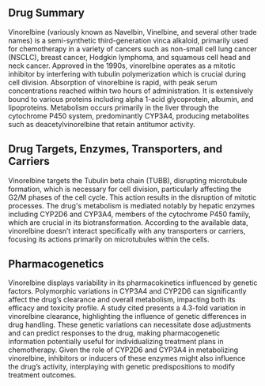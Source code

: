 ## Drug Summary
Vinorelbine (variously known as Navelbin, Vinelbine, and several other trade names) is a semi-synthetic third-generation vinca alkaloid, primarily used for chemotherapy in a variety of cancers such as non-small cell lung cancer (NSCLC), breast cancer, Hodgkin lymphoma, and squamous cell head and neck cancer. Approved in the 1990s, vinorelbine operates as a mitotic inhibitor by interfering with tubulin polymerization which is crucial during cell division. Absorption of vinorelbine is rapid, with peak serum concentrations reached within two hours of administration. It is extensively bound to various proteins including alpha 1-acid glycoprotein, albumin, and lipoproteins. Metabolism occurs primarily in the liver through the cytochrome P450 system, predominantly CYP3A4, producing metabolites such as deacetylvinorelbine that retain antitumor activity.

## Drug Targets, Enzymes, Transporters, and Carriers
Vinorelbine targets the Tubulin beta chain (TUBB), disrupting microtubule formation, which is necessary for cell division, particularly affecting the G2/M phases of the cell cycle. This action results in the disruption of mitotic processes. The drug's metabolism is mediated notably by hepatic enzymes including CYP2D6 and CYP3A4, members of the cytochrome P450 family, which are crucial in its biotransformation. According to the available data, vinorelbine doesn’t interact specifically with any transporters or carriers, focusing its actions primarily on microtubules within the cells.

## Pharmacogenetics
Vinorelbine displays variability in its pharmacokinetics influenced by genetic factors. Polymorphic variations in CYP3A4 and CYP2D6 can significantly affect the drug’s clearance and overall metabolism, impacting both its efficacy and toxicity profile. A study cited presents a 4.3-fold variation in vinorelbine clearance, highlighting the influence of genetic differences in drug handling. These genetic variations can necessitate dose adjustments and can predict responses to the drug, making pharmacogenetic information potentially useful for individualizing treatment plans in chemotherapy. Given the role of CYP2D6 and CYP3A4 in metabolizing vinorelbine, inhibitors or inducers of these enzymes might also influence the drug’s activity, interplaying with genetic predispositions to modify treatment outcomes.